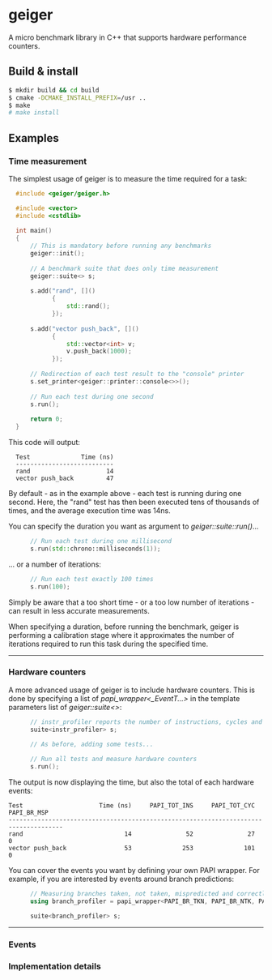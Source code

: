 geiger
=====
A micro benchmark library in C++ that supports hardware performance counters.


Build & install
---------------
```bash
$ mkdir build && cd build
$ cmake -DCMAKE_INSTALL_PREFIX=/usr ..
$ make
# make install
```


Examples
--------

### Time measurement
The simplest usage of geiger is to measure the time required for a task:

```c++
  #include <geiger/geiger.h>

  #include <vector>
  #include <cstdlib>
  
  int main()
  {
      // This is mandatory before running any benchmarks
      geiger::init();
  
      // A benchmark suite that does only time measurement
      geiger::suite<> s;
  
      s.add("rand", []()
            {
                std::rand();
            });
  
      s.add("vector push_back", []()
            {
                std::vector<int> v;
                v.push_back(1000);
            });
  
      // Redirection of each test result to the "console" printer
      s.set_printer<geiger::printer::console<>>();
  
      // Run each test during one second
      s.run();
  
      return 0;
  }
```

This code will output:

```
  Test              Time (ns)
  ---------------------------
  rand                     14
  vector push_back         47
```

By default - as in the example above - each test is running during one second. Here, the "rand" test has then been executed
tens of thousands of times, and the average execution time was 14ns. 

You can specify the duration you want as argument to *geiger::suite::run()*...

```c++
      // Run each test during one millisecond
      s.run(std::chrono::milliseconds(1));
```

... or a number of iterations:

```c++
      // Run each test exactly 100 times
      s.run(100);
```

Simply be aware that a too short time - or a too low number of iterations - can result in less accurate measurements.

When specifying a duration, before running the benchmark, geiger is performing a calibration stage where it approximates the number of iterations required to run this task during the specified time.


---

### Hardware counters
A more advanced usage of geiger is to include hardware counters. This is done by specifying a list of *papi_wrapper<_EventT...>* in the
template parameters list of *geiger::suite<>*:

```c++
      // instr_profiler reports the number of instructions, cycles and mispredicted branches
      suite<instr_profiler> s;
      
      // As before, adding some tests...

      // Run all tests and measure hardware counters
      s.run();
```

The output is now displaying the time, but also the total of each hardware events:

```
Test                     Time (ns)     PAPI_TOT_INS     PAPI_TOT_CYC      PAPI_BR_MSP
-------------------------------------------------------------------------------------
rand                            14               52               27                0
vector push_back                53              253              101                0
```
  
You can cover the events you want by defining your own PAPI wrapper. For example, if you are interested by events
around branch predictions:

```c++
      // Measuring branches taken, not taken, mispredicted and correctly predicted
      using branch_profiler = papi_wrapper<PAPI_BR_TKN, PAPI_BR_NTK, PAPI_BR_MSP, PAPI_BR_PRC>

      suite<branch_profiler> s;
```


---

### Events
### Implementation details

